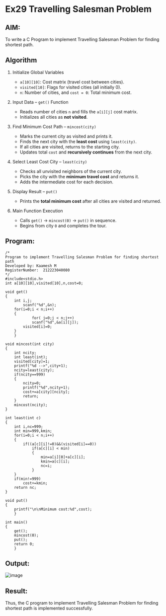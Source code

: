# Ex29 Travelling Salesman Problem
## AIM:
To write a C Program to implement Travelling Salesman Problem for finding shortest path.
## Algorithm

1. Initialize Global Variables  
   - `a[10][10]`: Cost matrix (travel cost between cities).  
   - `visited[10]`: Flags for visited cities (all initially 0).  
   - `n`: Number of cities, and `cost = 0`: Total minimum cost.

2. Input Data – `get()` Function  
   - Reads number of cities `n` and fills the `a[i][j]` cost matrix.  
   - Initializes all cities as **not visited**.

3. Find Minimum Cost Path – `mincost(city)`  
   - Marks the current city as visited and prints it.  
   - Finds the next city with the **least cost** using `least(city)`.  
   - If all cities are visited, returns to the starting city.  
   - Updates total `cost` and **recursively continues** from the next city.

4. Select Least Cost City – `least(city)`  
   - Checks all unvisited neighbors of the current city.  
   - Picks the city with the **minimum travel cost** and returns it.  
   - Adds the intermediate cost for each decision.

5. Display Result – `put()`  
   - Prints the **total minimum cost** after all cities are visited and returned.

6. Main Function Execution  
   - Calls `get()` → `mincost(0)` → `put()` in sequence.  
   - Begins from city `0` and completes the tour.


## Program:
```
/*
Program to implement Travelling Salesman Problem for finding shortest path
Developed by: Kaamesh M
RegisterNumber:  212223040080
*/
#include<stdio.h>
int a[10][10],visited[10],n,cost=0;

void get()
{
	int i,j;
		scanf("%d",&n);
	for(i=0;i < n;i++)
	{
			for( j=0;j < n;j++)
			scanf("%d",&a[i][j]);
		visited[i]=0;
	}
	}

void mincost(int city)
{
	int ncity;
	int least(int);
	visited[city]=1;	
	printf("%d -->",city+1);
	ncity=least(city);
	if(ncity==999)
	{
		ncity=0;
		printf("%d",ncity+1);
		cost+=a[city][ncity];
		return;
	}
	mincost(ncity);
}

int least(int c)
{
	int i,nc=999;
	int min=999,kmin;
	for(i=0;i < n;i++)
	{
		if((a[c][i]!=0)&&(visited[i]==0))
			if(a[c][i] < min)
			{
				min=a[i][0]+a[c][i];
				kmin=a[c][i];
				nc=i;
			}
	}
	if(min!=999)
		cost+=kmin;
	return nc;
}

void put()
{
	printf("\n\nMinimum cost:%d",cost);
	}

int main()
{
	get();
	mincost(0);
	put();
	return 0;
	}

```

## Output:

![image](https://github.com/user-attachments/assets/cba89abe-c91d-4dd9-9101-0b6508c93555)



## Result:
Thus, the C program to implement Travelling Salesman Problem for finding shortest path is implemented successfully.
